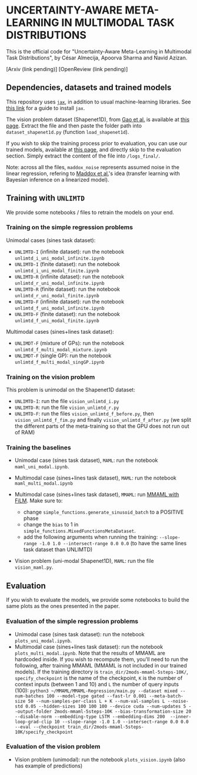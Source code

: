 # UNCERTAINTY-AWARE META-LEARNING IN MULTIMODAL TASK DISTRIBUTIONS

This is the official code for "Uncertainty-Aware Meta-Learning in Multimodal Task Distributions", by César Almecija, Apoorva Sharma and Navid Azizan.

[Arxiv (link pending)] [OpenReview (link pending)]

## Dependencies, datasets and trained models

This repository uses [`jax`](https://jax.readthedocs.io/en/latest/), in addition to usual machine-learning libraries.
See [this link](https://github.com/google/jax#installation) for a guide to install `jax`.

The vision problem dataset (Shapenet1D), from [Gao et al.](https://arxiv.org/abs/2203.04905) is available at [this page](https://github.com/boschresearch/what-matters-for-meta-learning/blob/main/data/ShapeNet1D.tar.xz).
Extract the file and then paste the folder path into `dataset_shapenet1d.py` (function `load_shapenet1d`).

If you wish to skip the training process prior to evaluation, you can use our trained models, available at [this page](https://drive.google.com/drive/folders/1zEDs32yC5YfxVtFCz4WcnbU8qFhizON-?usp=sharing), and directly skip to the evaluation section.
Simply extract the content of the file into `/logs_final/`.

Note: across all the files, `maddox_noise` represents assumed noise in the linear regression, refering to  [Maddox et al.](proceedings.mlr.press/v130/maddox21a/maddox21a.pdf)'s idea (transfer learning with Bayesian inference on a linearized model).

## Training with `UNLIMTD`
We provide some notebooks / files to retrain the models on your end.

### Training on the simple regression problems

Unimodal cases (sines task dataset):
* `UNLIMTD-I` (infinite dataset): run the notebook `unlimtd_i_uni_modal_infinite.ipynb`
* `UNLIMTD-I` (finite dataset): run the notebook `unlimtd_i_uni_modal_finite.ipynb`
* `UNLIMTD-R` (infinite dataset): run the notebook `unlimtd_r_uni_modal_infinite.ipynb`
* `UNLIMTD-R` (finite dataset): run the notebook `unlimtd_r_uni_modal_finite.ipynb`
* `UNLIMTD-F` (infinite dataset): run the notebook `unlimtd_f_uni_modal_infinite.ipynb`
* `UNLIMTD-F` (finite dataset): run the notebook `unlimtd_f_uni_modal_finite.ipynb`

Multimodal cases (sines+lines task dataset):
* `UNLIMDT-F` (mixture of GPs): run the notebook `unlimtd_f_multi_modal_mixture.ipynb`
* `UNLIMDT-F` (single GP): run the notebook `unlimtd_f_multi_modal_singGP.ipynb`

### Training on the vision problem

This problem is unimodal on the Shapenet1D dataset:
* `UNLIMTD-I`: run the file `vision_unlimtd_i.py`
* `UNLIMTD-R`: run the file `vision_unlimtd_r.py`
* `UNLIMTD-F`: run the files `vision_unlimtd_f_before.py`, then `vision_unlimtd_f_fim.py` and finally `vision_unlimtd_f_after.py` (we split the different parts of the meta-training so that the GPU does not run out of RAM)

### Training the baselines

* Unimodal case (sines task dataset), `MAML`: run the notebook `maml_uni_modal.ipynb`.
* Multimodal case (sines+lines task dataset), `MAML`: run the notebook `maml_multi_modal.ipynb`
* Multimodal case (sines+lines task dataset), `MMAML`: run [MMAML with FiLM](https://github.com/vuoristo/MMAML-Regression#film). Make sure to:
  * change `simple_functions.generate_sinusoid_batch` to a POSITIVE phase
  * change the `bias` to 1 in `simple_functions.MixedFunctionsMetaDataset`.
  * add the following arguments when running the training: `--slope-range -1.0 1.0 --intersect-range 0.0 0.0` (to have the same lines task dataset than UNLIMTD)

* Vision problem (uni-modal Shapenet1D), `MAML`: run the file `vision_maml.py`.

## Evaluation
If you wish to evaluate the models, we provide some notebooks to build the same plots as the ones presented in the paper.

### Evaluation of the simple regression problems
* Unimodal case (sines task dataset): run the notebook `plots_uni_modal.ipynb`.
* Multimodal case (sines+lines task dataset): run the notebook `plots_multi_modal.ipynb`.
Note that the results of MMAML are hardcoded inside. If you wish to recompute them, you'll need to run the following, after training MMAML (MMAML is not included in our trained models). If the training directory is `train_dir/2mods-mmaml-5steps-10K/`, `specify_checkpoint` is the name of the checkpoint, `K` is the number of context inputs (between 1 and 10) and `L` the number of query inputs (100): `python3 ~/MMAML/MMAML-Regression/main.py --dataset mixed --num-batches 100 --model-type gated --fast-lr 0.001 --meta-batch-size 50 --num-samples-per-class L + K --num-val-samples L --noise-std 0.05 --hidden-sizes 100 100 100 --device cuda --num-updates 5 --output-folder 2mods-mmaml-5steps-10K --bias-transformation-size 20 --disable-norm --embedding-type LSTM --embedding-dims 200  --inner-loop-grad-clip 10 --slope-range -1.0 1.0 --intersect-range 0.0 0.0 --eval --checkpoint train_dir/2mods-mmaml-5steps-10K/specify_checkpoint`

### Evaluation of the vision problem
* Vision problem (unimodal): run the notebook `plots_vision.ipynb` (also has example of predictions)
